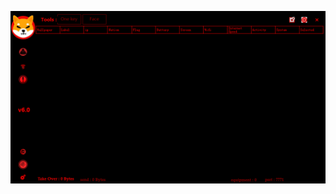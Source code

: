 ![Screenshot](https://raw.githubusercontent.com/Cryakl/Ultimate-RAT-Collection/refs/heads/main/CypherRat/Mods/Shibarium%20V6/Screenshot.png)
